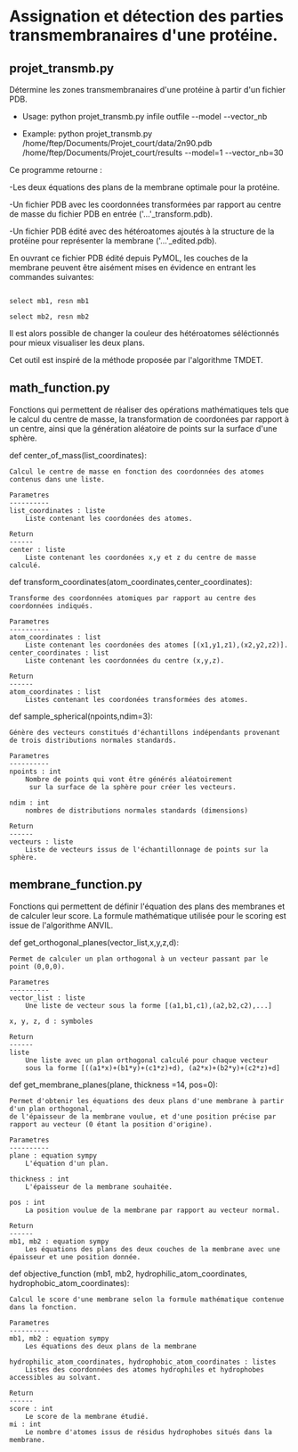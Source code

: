 # Assignation et détection des parties transmembranaires d'une protéine.

## projet_transmb.py

Détermine les zones transmembranaires d'une protéine à partir d'un fichier PDB.

- Usage:
    python projet_transmb.py infile outfile --model --vector_nb

- Example:
    python projet_transmb.py /home/ftep/Documents/Projet_court/data/2n90.pdb 
    /home/ftep/Documents/Projet_court/results --model=1 --vector_nb=30

Ce programme retourne : 

-Les deux équations des plans de la membrane optimale pour la protéine.

-Un fichier PDB avec les coordonnées transformées par rapport au centre de masse du fichier PDB en entrée ('...'_transform.pdb).

-Un fichier PDB édité avec des hétéroatomes ajoutés à la structure de la protéine pour représenter la membrane ('...'_edited.pdb). 

En ouvrant ce fichier PDB édité depuis PyMOL, les couches de la membrane peuvent être aisément mises en évidence en entrant les commandes suivantes:

```

select mb1, resn mb1

select mb2, resn mb2

```


Il est alors possible de changer la couleur des hétéroatomes séléctionnés pour mieux visualiser les deux plans.

Cet outil est inspiré de la méthode proposée par l'algorithme TMDET. 


## math_function.py
    
Fonctions qui permettent de réaliser des opérations mathématiques tels que 
le calcul du centre de masse, la transformation de coordonées par rapport à un centre,
ainsi que la génération aléatoire de points sur la surface d'une sphère.
    
def center_of_mass(list_coordinates): 
  
    Calcul le centre de masse en fonction des coordonnées des atomes contenus dans une liste.
    
    Parametres 
    ----------
    list_coordinates : liste
        Liste contenant les coordonées des atomes.
    
    Return
    ------
    center : liste
        Liste contenant les coordonées x,y et z du centre de masse calculé.
 
 
 def transform_coordinates(atom_coordinates,center_coordinates):
 
    Transforme des coordonnées atomiques par rapport au centre des coordonnées indiqués.
    
    Parametres 
    ----------
    atom_coordinates : list
        Liste contenant les coordonées des atomes [(x1,y1,z1),(x2,y2,z2)].
    center_coordinates : list
        Liste contenant les coordonnées du centre (x,y,z).
    
    Return
    ------
    atom_coordinates : list
        Listes contenant les coordonées transformées des atomes.
    

  def sample_spherical(npoints,ndim=3):
   
    Génère des vecteurs constitués d'échantillons indépendants provenant de trois distributions normales standards.
    
    Parametres 
    ----------
    npoints : int
        Nombre de points qui vont être générés aléatoirement
         sur la surface de la sphère pour créer les vecteurs.

    ndim : int
        nombres de distributions normales standards (dimensions)

    Return 
    ------
    vecteurs : liste
        Liste de vecteurs issus de l'échantillonnage de points sur la sphère.
  
  
  
  
  
## membrane_function.py

Fonctions qui permettent de définir l'équation des plans des membranes et de calculer leur score.
La formule mathématique utilisée pour le scoring est issue de l'algorithme ANVIL.

  
def get_orthogonal_planes(vector_list,x,y,z,d): 
   
    Permet de calculer un plan orthogonal à un vecteur passant par le point (0,0,0).
    
    Parametres 
    ----------
    vector_list : liste
        Une liste de vecteur sous la forme [(a1,b1,c1),(a2,b2,c2),...]

    x, y, z, d : symboles

    Return 
    ------
    liste
        Une liste avec un plan orthogonal calculé pour chaque vecteur 
        sous la forme [((a1*x)+(b1*y)+(c1*z)+d), (a2*x)+(b2*y)+(c2*z)+d]
   
  
def get_membrane_planes(plane, thickness =14, pos=0): 
   
    Permet d'obtenir les équations des deux plans d'une membrane à partir d'un plan orthogonal, 
    de l'épaisseur de la membrane voulue, et d'une position précise par rapport au vecteur (0 étant la position d'origine).
    
    Parametres 
    ----------
    plane : equation sympy
        L'équation d'un plan.

    thickness : int
        L'épaisseur de la membrane souhaitée.
    
    pos : int
        La position voulue de la membrane par rapport au vecteur normal.

    Return 
    ------
    mb1, mb2 : equation sympy
        Les équations des plans des deux couches de la membrane avec une épaisseur et une position donnée.
  
    
  def objective_function (mb1, mb2, hydrophilic_atom_coordinates, hydrophobic_atom_coordinates): 
  
    Calcul le score d'une membrane selon la formule mathématique contenue dans la fonction.
    
    Parametres 
    ----------
    mb1, mb2 : equation sympy
        Les équations des deux plans de la membrane

    hydrophilic_atom_coordinates, hydrophobic_atom_coordinates : listes
        Listes des coordonnées des atomes hydrophiles et hydrophobes accessibles au solvant.

    Return 
    ------
    score : int
        Le score de la membrane étudié.
    mi : int 
        Le nombre d'atomes issus de résidus hydrophobes situés dans la membrane.
  
 

